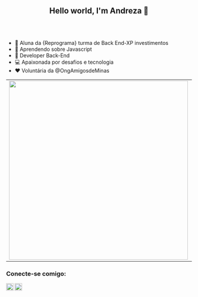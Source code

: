 <h2 align="center"> Hello world, I'm Andreza 👋</h2><br><br />




- :purple_heart: Aluna da {Reprograma} turma de Back End-XP investimentos
- :green_book: Aprendendo sobre Javascript
- :dart: Developer Back-End
- :computer: Apaixonada por desafios e tecnologia
- :heart: Voluntária da @OngAmigosdeMinas

<center>
<table>
  <tr>
      <td><img width="485px" align="left" src="https://github-readme-stats.vercel.app/api?username=AndrezaMaia&theme=default" /></td>
 
  </tr>   
</table>
</center>


### Conecte-se comigo:
[<img align="left"  width="20px" src="https://cdn.jsdelivr.net/npm/simple-icons@3.4.0/icons/linkedin.svg" />](https://www.linkedin.com/in/andreza-maia/)
[<img align="left" alt="andrezamaya | Instagram" width="20px" src="https://cdn.jsdelivr.net/npm/simple-icons@v3/icons/instagram.svg" />](https://www.instagram.com/andrezamaya/)
<br />

